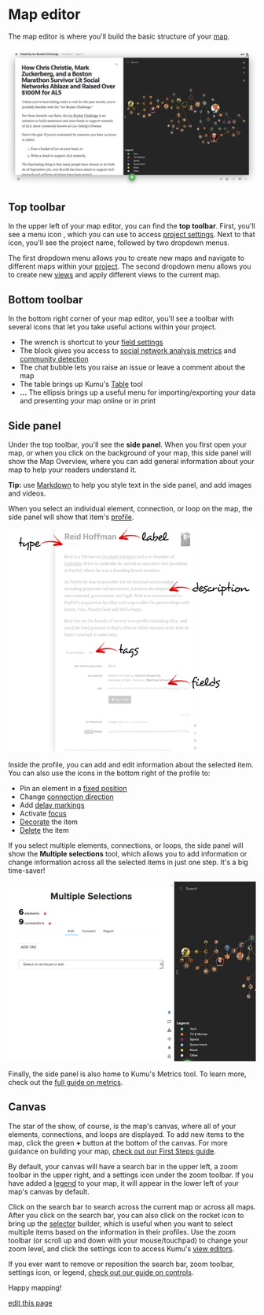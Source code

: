# Map editor

The map editor is where you'll build the basic structure of your [map](/overview/kumus-architecture.md#maps).

![map editor](/images/map-editor.png)


## Top toolbar

In the upper left of your map editor, you can find the **top toolbar**. First, you'll see a menu icon <i class="fa fa-bars"></i>, which you can use to access [project settings](/overview/settings.md#project-settings). Next to that icon, you'll see the project name, followed by two dropdown menus.

The first dropdown menu allows you to create new maps and navigate to different maps within your [project](/overview/kumus-architecture.md#projects). The second dropdown menu allows you to create new [views](/overview/kumus-architecture.md#views) and apply different views to the current map.


## Bottom toolbar

In the bottom right corner of your map editor, you'll see a toolbar with several icons that let you take useful actions within your project.

- <i class="fa fa-wrench"></i> The wrench is shortcut to your [field settings](/guides/fields.md)
- <i class="fa fa-cube"></i> The block gives you access to [social network analysis metrics](/guides/metrics.md) and [community detection](/guides/metrics.md#community-detection)
- <i class="fa fa-comment"></i> The chat bubble lets you raise an issue or leave a comment about the map
- <i class="fa fa-table"></i> The table brings up Kumu's [Table](/guides/table.md) tool
- **...** The ellipsis brings up a useful menu for importing/exporting your data and presenting your map online or in print


## Side panel

Under the top toolbar, you'll see the **side panel**. When you first open your map, or when you click on the background of your map, this side panel will show the Map Overview, where you can add general information about your map to help your readers understand it.

<p class="alert alert-success">
<b>Tip:</b> use <a href="/guides/markdown.md">Markdown</a> to help you style text in the side panel, and add images and videos.
</p>

When you select an individual element, connection, or loop on the map, the side panel will show that item's [profile](/guides/profiles.md).

![profile](/images/introduction-profile.png)

Inside the profile, you can add and edit information about the selected item. You can also use the icons in the bottom right of the profile to:
- <i class="fa fa-thumb-tack"></i> Pin an element in a [fixed position](/guides/layouts/fixed.md)
- <i class="fa fa-exchange"></i> Change [connection direction](/faq/how-do-I-add-arrows-to-my-connections.md)
- <i class="fa fa-exclamation-triangle"></i> Add [delay markings](/guides/system-mapping.md#add-delay-markings)
- <i class="fa fa-crosshairs"></i> Activate [focus](/guides/focus.md)
- <i class="fa fa-tint"></i> [Decorate](/guides/decorate.md) the item
- <i class="fa fa-trash"></i> [Delete](/faq/how-do-i-delete-data-from-my-project.md) the item

If you select multiple elements, connections, or loops, the side panel will show the **Multiple selections** tool, which allows you to add information or change information across all the selected items in just one step. It's a big time-saver!

![multiple selections](/images/multiple-selections.png)

Finally, the side panel is also home to Kumu's Metrics tool. To learn more, check out the [full guide on metrics](/guides/metrics.md).





## Canvas

The star of the show, of course, is the map's canvas, where all of your elements, connections, and loops are displayed. To add new items to the map, click the green **+** button at the bottom of the canvas. For more guidance on building your map, [check out our First Steps guide](/getting-started/first-steps.md#build-your-first-map).

By default, your canvas will have a search bar in the upper left, a zoom toolbar in the upper right, and a settings icon <i class="fa fa-sliders">  </i> under the zoom toolbar. If you have added a [legend](/guides/legends.md) to your map, it will appear in the lower left of your map's canvas by default.

Click on the search bar to search across the current map or across all maps. After you click on the search bar, you can also click on the rocket icon <i class="fa fa-rocket">  </i> to bring up the [selector](/guides/selectors.md) builder, which is useful when you want to select multiple items based on the information in their profiles. Use the zoom toolbar (or scroll up and down with your mouse/touchpad) to change your zoom level, and click the settings icon to access Kumu's [view editors](/overview/view-editors.md).

If you ever want to remove or reposition the search bar, zoom toolbar, settings icon, or legend, [check out our guide on controls](/guides/controls.md).

Happy mapping!

<span class="edit-link"><a href="https://github.com/kumu/docs/blob/master/overview/map-editor.md" target="_blank"><i class="fa fa-github"></i> edit this page</a></span>
